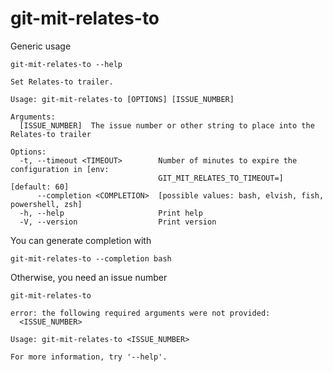 # git-mit-relates-to

Generic usage

``` shell,script(name="show-help",expected_exit_code=0)
git-mit-relates-to --help
```

``` shell,verify(script_name="show-help",stream=stdout)
Set Relates-to trailer.

Usage: git-mit-relates-to [OPTIONS] [ISSUE_NUMBER]

Arguments:
  [ISSUE_NUMBER]  The issue number or other string to place into the Relates-to trailer

Options:
  -t, --timeout <TIMEOUT>        Number of minutes to expire the configuration in [env:
                                 GIT_MIT_RELATES_TO_TIMEOUT=] [default: 60]
      --completion <COMPLETION>  [possible values: bash, elvish, fish, powershell, zsh]
  -h, --help                     Print help
  -V, --version                  Print version
```

You can generate completion with

``` shell,script(name="generate-bash-completion",expected_exit_code=0)
git-mit-relates-to --completion bash
```

Otherwise, you need an issue number

``` shell,script(name="missing-issue-number-error",expected_exit_code=2)
git-mit-relates-to
```

``` shell,verify(script_name="missing-issue-number-error",stream=stderr)
error: the following required arguments were not provided:
  <ISSUE_NUMBER>

Usage: git-mit-relates-to <ISSUE_NUMBER>

For more information, try '--help'.
```
